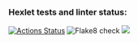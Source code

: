 ### Hexlet tests and linter status:
[![Actions Status](https://github.com/kiselz/python-project-lvl1/workflows/hexlet-check/badge.svg)](https://github.com/kiselz/python-project-lvl1/actions) ![Flake8 check](https://github.com/kiselz/python-project-lvl1/workflows/check-code/badge.svg) <a href="https://codeclimate.com/github/codeclimate/codeclimate/maintainability"><img src="https://api.codeclimate.com/v1/badges/a99a88d28ad37a79dbf6/maintainability" /></a>
